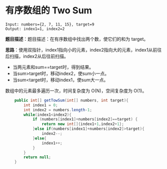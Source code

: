 # 有序数组的 Two Sum 

```
Input: numbers={2, 7, 11, 15}, target=9
Output: index1=1, index2=2
```
**题目描述**：题目描述：在有序数组中找出两个数，使它们的和为 target。

**思路**：使用双指针，index1指向小的元素，index2指向大的元素，index1从前往后扫描，index2从后往前扫描。

* 当两元素和sum==target时，得到结果。
* 当sum>target时，移动index2，使sum小一点。
* 当sum<target时，移动index1，使sum大一点。

数组中的元素最多遍历一次，时间复杂度为 O(N)，空间复杂度为 O(1)。

```java
    public int[] getTowSum(int[] numbers, int target){
        int index1 = 0;
        int index2 = numbers.length-1;
        while(index1<index2){
            if (numbers[index1]+numbers[index2]==target) {
                return new int[]{index1+1,index2+1};
            }else if(numbers[index1]+numbers[index2]>target){
                index2--;
            }else{
                index1++;
            }
        }
        return null;
    }
```